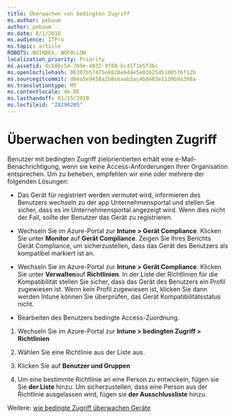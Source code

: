 ```yaml
---
title: Überwachen von bedingten Zugriff
ms.author: pebaum
author: pebaum
ms.date: 8/1/2018
ms.audience: ITPro
ms.topic: article
ROBOTS: NOINDEX, NOFOLLOW
localization_priority: Priority
ms.assetid: dcb86c54-769e-4832-9f88-bc45f1e5f36c
ms.openlocfilehash: 06307b57475e8828e6d4e5e01625d5100576f12b
ms.sourcegitcommit: d6ea5e9458a2b8ceaab3ac4bd483e1130b9a398a
ms.translationtype: MT
ms.contentlocale: de-DE
ms.lasthandoff: 01/15/2019
ms.locfileid: "28290205"
---
```

# <a name="monitoring-conditional-access"></a>Überwachen von bedingten Zugriff

Benutzer mit bedingten Zugriff zielorientierten erhält eine e-Mail-Benachrichtigung, wenn sie keine Access-Anforderungen Ihrer Organisation entsprechen. Um zu beheben, empfehlen wir eine oder mehrere der folgenden Lösungen:
  
- Das Gerät für registriert werden vermutet wird, informieren des Benutzers wechseln zu der app Unternehmensportal und stellen Sie sicher, dass es im Unternehmensportal angezeigt wird. Wenn dies nicht der Fall, sollte der Benutzer das Gerät zu registrieren.
    
- Wechseln Sie im Azure-Portal zur **Intune \> Gerät Compliance**. Klicken Sie unter **Monitor** auf **Gerät Compliance**. Zeigen Sie Ihres Berichts Gerät Compliance, um sicherzustellen, dass das Gerät des Benutzers als kompatibel markiert ist an. 
    
- Wechseln Sie im Azure-Portal zur **Intune \> Gerät Compliance**. Klicken Sie unter **Verwalten**auf **Richtlinien**. In der Liste der Richtlinien für die Kompatibilität stellen Sie sicher, dass das Gerät des Benutzers ein Profil zugewiesen ist. Wenn kein Profil zugewiesen ist, klicken Sie dann werden Intune können Sie überprüfen, das Gerät Kompatibilitätsstatus nicht. 
    
- Bearbeiten des Benutzers bedingte Access-Zuordnung.
    
1. Wechseln Sie im Azure-Portal zur **Intune \> bedingten Zugriff \> Richtlinien**
    
2. Wählen Sie eine Richtlinie aus der Liste aus.
    
3. Klicken Sie auf **Benutzer und Gruppen**
    
4. Um eine bestimmte Richtlinie an eine Person zu entwickeln, fügen sie Sie **der Liste** hinzu. Um sicherzustellen, dass eine Person aus der Richtlinie ausgelassen wird, fügen sie **der Ausschlussliste** hinzu. 
    
Weitere: [wie bedingte Zugriff überwachen Geräte](https://docs.microsoft.com/en-us/intune/conditional-access-exchange-monitor)
  

